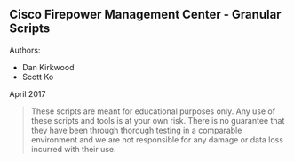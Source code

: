## Cisco Firepower Management Center - Granular Scripts

Authors:
* Dan Kirkwood
* Scott Ko

April 2017


> These scripts are meant for educational purposes only. Any use of these scripts and tools is at your own risk. There is no guarantee that they have been through thorough testing in a comparable environment and we are not responsible for any damage or data loss incurred with their use.